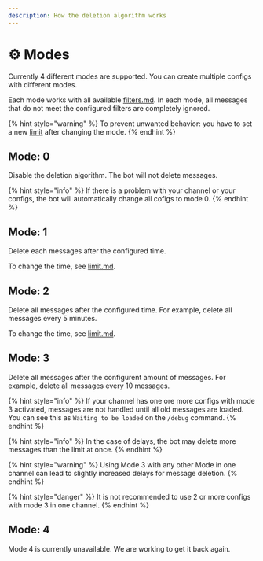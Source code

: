 ```yaml
---
description: How the deletion algorithm works
---
```


# ⚙️ Modes

Currently 4 different modes are supported. You can create multiple configs with different modes.

Each mode works with all available [filters.md](filters.md "mention"). In each mode, all messages that do not meet the configured filters are completely ignored.

{% hint style="warning" %}
To prevent unwanted behavior: you have to set a new [limit](limit.md) after changing the mode.
{% endhint %}

## Mode: 0

Disable the deletion algorithm. The bot will not delete messages.

{% hint style="info" %}
If there is a problem with your channel or your configs, the bot will automatically change all cofigs to mode 0.
{% endhint %}

## Mode: 1

Delete each messages after the configured time.

To change the time, see [limit.md](limit.md "mention").&#x20;

## Mode: 2

Delete all messages after the configured time. For example, delete all messages every 5 minutes.

To change the time, see [limit.md](limit.md "mention").&#x20;

## Mode: 3

Delete all messages after the configurent amount of messages. For example, delete all messages every 10 messages.

{% hint style="info" %}
If your channel has one ore more configs with mode 3 activated, messages are not handled until all old messages are loaded. You can see this as `Waiting to be loaded` on the `/debug` command.
{% endhint %}

{% hint style="info" %}
In the case of delays, the bot may delete more messages than the limit at once.
{% endhint %}

{% hint style="warning" %}
Using Mode 3 with any other Mode in one channel can lead to slightly increased delays for message deletion.
{% endhint %}

{% hint style="danger" %}
It is not recommended to use 2 or more configs with mode 3 in one channel.
{% endhint %}

## Mode: 4

Mode 4 is currently unavailable. We are working to get it back again.
